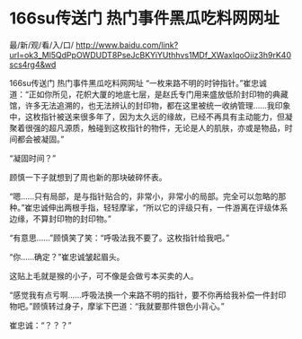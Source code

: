 # 166su传送门 热门事件黑瓜吃料网网址

最/新/观/看/入/口/ http://www.baidu.com/link?url=ok3_Ml5QdPpOWDUDT8PseJcBKYiYUthhvs1MDf_XWaxIqoOiiz3h9rK40scs4rg4&wd

166su传送门 热门事件黑瓜吃料网网址
“一枚来路不明的时钟指针。”崔忠诚道：“正如你所见，花帜大厦的地底七层，是赵氏专门用来盛放低阶封印物的典藏馆，许多无法追溯的，也无法辨认的封印物，都在这里被统一收纳管理……我印象中，这枚指针被送来很多年了，因为太久远的缘故，已经不再具有主动能力，但凝聚着很强的超凡源质，触碰到这枚指针的物件，无论是人的肌肤，亦或是物品，时间都会被凝固。”

“凝固时间？”

顾慎一下子就想到了周也新的那块破碎怀表。

“嗯……只有局部，是与指针贴合的，非常小，非常小的局部。完全可以忽略的那种。”崔忠诚伸出两根手指，轻轻摩挲，“所以它的评级只有，一件游离在评级体系边缘，不算封印物的封印物。”

“有意思……”顾慎笑了笑：“呼吸法我不要了。这枚指针给我吧。”

“你……确定？”崔忠诚皱起眉头。

这贴上毛就是猴的小子，可不像是会做亏本买卖的人。

“感觉我有点亏啊……呼吸法换一个来路不明的指针，要不你再给我补偿一件封印物吧。”顾慎转过身子，摩挲下巴道：“我就要那件银色小背心。”

崔忠诚：“？？？”
